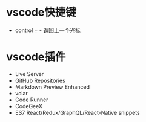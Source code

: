 
# vscode快捷键

* control + -  返回上一个光标



# vscode插件

* Live Server
* GitHub Repositories
* Markdown Preview Enhanced
* volar
* Code Runner 
* CodeGeeX
* ES7 React/Redux/GraphQL/React-Native snippets



